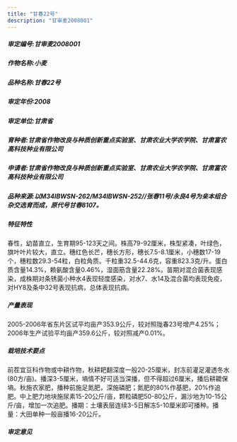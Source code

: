 ```yaml
---
title: "甘春22号"
description: "甘审麦2008001"
---
```

##### 审定编号:甘审麦2008001

##### 作物名称:小麦

##### 品种名称:甘春22号

##### 审定年份:2008

##### 审定单位:甘肃省

##### 育种者:甘肃省作物改良与种质创新重点实验室、甘肃农业大学农学院、甘肃富农高科技种业有限公司

##### 申请者:甘肃省作物改良与种质创新重点实验室、甘肃农业大学农学院、甘肃富农高科技种业有限公司

##### 品种来源:以M34IBWSN-262/M34IBWSN-252//张春11号/永良4号为亲本组合杂交选育而成，原代号甘春8107。 

##### 特征特性
春性，幼苗直立，生育期95-123天之间。株高79-92厘米，株型紧凑，叶绿色，旗叶叶片较大，直立。穗红色长芒，穗长方形，穗长7.5-8.1厘米，小穗数17-19个，穗粒数29.3-54粒，白粒角质。千粒重32.5-44.6克，容重823.3克/升。蛋白质含量14.3%，赖氨酸含量0.46%，湿面筋含量22.28%。苗期对混合菌表现感染，成株期对条锈菌小种水4表现轻度感染，对水7、水14及混合菌均表现免疫，对HY8及条中32号表现抗病，总体表现抗病。

##### 产量表现
2005-2006年省东片区试平均亩产353.9公斤，较对照陇春23号增产4.25%；2006年生产试验平均亩产359.6公斤，较对照减产0.01%。 

##### 栽培技术要点
前茬宜豆科作物或中耕作物，秋耕耙翻深度一般20-25厘米，封冻前灌足灌透冬水(80方/亩)。播深3-5厘米，墒情不好可适当深播，但不得超过6厘米，播后耕耱保墒。秋施农家肥，播种前施足氮肥，深施磷肥；氮肥的80%作基肥，20%作追肥。中上肥力地块施尿素15-20公斤/亩，颗粒磷肥50-80公斤，漏沙地为10-15公斤/亩，增加一次追肥。播期：土壤表层连续3-5日解冻5-10厘米即可播种。播量：大田单种一般亩播16-20公斤。

##### 审定意见

